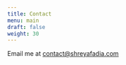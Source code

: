 ```yaml
---
title: Contact
menu: main
draft: false
weight: 30
---
```

Email me at [contact@shreyafadia.com ](mailto:contact@shreyafadia.com)
